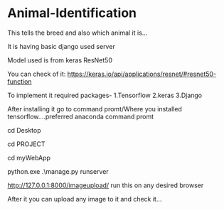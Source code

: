 # Animal-Identification
This tells the breed and also which animal it is...

It is having basic django used server

Model used is from keras ResNet50

You can check of it: https://keras.io/api/applications/resnet/#resnet50-function


To implement it required packages-
1.Tensorflow
2.keras
3.Django


After installing it go to command promt/Where you installed tensorflow....preferred anaconda command promt

cd Desktop

cd PROJECT

cd myWebApp

python.exe .\manage.py runserver

http://127.0.0.1:8000/imageupload/ 
run this on any desired browser

After it you can upload any image to it and check it...

